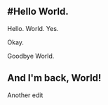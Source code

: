 #Hello World.
-----

Hello. World. Yes.


Okay.

Goodbye World.


And I'm back, World!
--

Another edit
